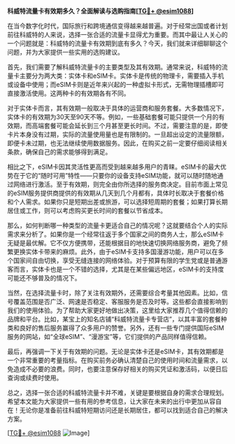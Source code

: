 **科威特流量卡有效期多久？全面解读与选购指南[[TG💪+ @esim1088](https://t.me/s/esim1088)]**

在当今数字化时代，国际旅行和跨境通信变得越来越普遍。对于经常出国或者计划前往科威特的人来说，选择一张合适的流量卡显得尤为重要。而其中最让人关心的一个问题就是：科威特的流量卡有效期到底有多久？今天，我们就来详细聊聊这个问题，并为大家提供一些实用的选购建议。

首先，我们需要了解科威特流量卡的主要类型及其有效期。通常来说，科威特的流量卡主要分为两大类：实体卡和eSIM卡。实体卡是传统的物理卡，需要插入手机或设备中使用；而eSIM卡则是近年来兴起的一种虚拟卡形式，无需物理插槽即可直接激活使用。这两种卡的有效期各有不同。

对于实体卡而言，其有效期一般取决于具体的运营商和服务套餐。大多数情况下，实体卡的有效期为30天至90天不等。例如，一些基础套餐可能只提供一个月的有效期，而高端套餐可能会延长到三个月甚至更长时间。不过，需要注意的是，即使卡片本身没有过期，实际的流量使用量也是有限制的。一旦超出设定的流量限额，即便卡未过期，也无法继续使用数据服务。因此，在购买之前一定要仔细阅读相关条款，确保自己的需求能够得到满足。

相比之下，eSIM卡因其灵活性更高而受到越来越多用户的青睐。eSIM卡的最大优势在于它的“随时可用”特性——只要你的设备支持eSIM功能，就可以随时随地通过网络进行激活。至于有效期，则完全由你所选择的服务商决定。目前市面上常见的eSIM服务提供商提供的有效期从几天到几个月都有，具体时长取决于套餐价格和个人需求。如果你只是短期出差或旅游，可以选择短周期的套餐；如果打算长期居住或工作，则可以考虑购买更长时间的套餐以节省成本。

那么，如何判断哪一种类型的流量卡更适合自己的情况呢？这就要结合个人的实际需求来分析了。如果你是一个经常往返于多个国家之间的商务人士，那么eSIM卡无疑是最优解。它不仅方便携带，还能根据目的地快速切换网络服务商，避免了频繁更换实体卡带来的麻烦。此外，由于eSIM卡支持多国漫游功能，用户可以在多个国家间自由切换，享受无缝连接的网络体验。对于预算有限的学生党或是普通游客而言，实体卡也是一个不错的选择，尤其是在某些偏远地区，eSIM卡的支持度可能还不够普及的情况下。

当然，在选择流量卡时，除了关注有效期外，还需要综合考量其他因素。比如，信号覆盖范围是否广泛、网速是否稳定、客服服务是否及时等。这些都会直接影响到我们的使用体验。为了帮助大家更好地做出决策，这里给大家推荐几个值得信赖的品牌和平台。比如，某宝上的知名店铺“科威特流量卡专营店”，以其丰富的套餐种类和良好的售后服务赢得了众多用户的赞誉。另外，还有一些专门提供国际eSIM服务的网站，如“全球eSIM”、“漫游宝”等，它们提供的产品同样值得信赖。

最后，再强调一下关于有效期的问题。无论是实体卡还是eSIM卡，其有效期都是一个非常重要的考量指标。在购买前务必确认清楚自己的使用时间和流量需求，以免造成不必要的浪费。同时，也要注意保存好相关的购买凭证和激活码，以便日后查询或续费时使用。

总之，选择一张合适的科威特流量卡并不难，关键是要根据自身的需求合理规划。希望本文能为大家提供一些有用的参考信息，让大家在未来的出行中更加从容自在！无论你是准备前往科威特短期访问还是长期居住，都可以找到适合自己的解决方案。

[[TG💪+ @esim1088](https://t.me/s/esim1088) ![Image](https://i.postimg.cc/4NQfJmqS/Snipaste-2025-05-13-00-14-12.png)]